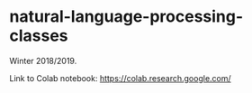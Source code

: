 # natural-language-processing-classes
Winter 2018/2019.


Link to Colab notebook: https://colab.research.google.com/
